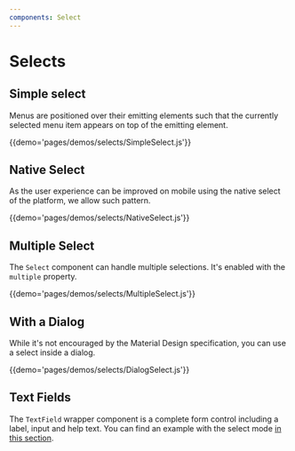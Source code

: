 ```yaml
---
components: Select
---
```


# Selects

## Simple select

Menus are positioned over their emitting elements such that the currently selected menu item appears on top of the emitting element.

{{demo='pages/demos/selects/SimpleSelect.js'}}

## Native Select

As the user experience can be improved on mobile using the native select of the platform,
we allow such pattern.

{{demo='pages/demos/selects/NativeSelect.js'}}

## Multiple Select

The `Select` component can handle multiple selections.
It's enabled with the `multiple` property.

{{demo='pages/demos/selects/MultipleSelect.js'}}

## With a Dialog

While it's not encouraged by the Material Design specification, you can use a select inside a dialog.

{{demo='pages/demos/selects/DialogSelect.js'}}

## Text Fields

The `TextField` wrapper component is a complete form control including a label, input and help text. You can find an example with the select mode [in this section](/demos/text-fields#textfield).
